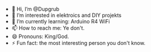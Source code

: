 - 👋 Hi, I’m @Dupgrub
- 👀 I’m interested in elektroics and DIY projekts
- 🌱 I’m currently learning: Arduino R4 WiFi
- 📫 How to reach me: Ye don't.
- 😄 Pronouns: King/God.
- ⚡ Fun fact: the most interesting person you don't know.

<!---
Dupgrub/Dupgrub is a ✨ special ✨ repository because its `README.md` (this file) appears on your GitHub profile.
You can click the Preview link to take a look at your changes.
--->
